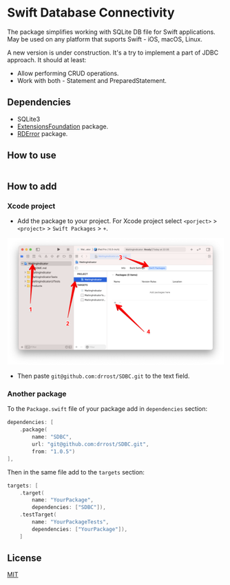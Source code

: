 # Swift Database Connectivity

The package simplifies working with SQLite DB file for Swift applications. May
be used on any platform that suports Swift - iOS, macOS, Linux.

A new version is under construction. It's a try to implement a part of JDBC
approach. It should at least:

* Allow performing CRUD operations.
* Work with both - Statement and PreparedStatement.

## Dependencies

* SQLite3
* [ExtensionsFoundation](https://github.com/drrost/swift-extensions-foundation)
  package.
* [RDError](https://github.com/drrost/swift-error) package.

## How to use

```swift

```

## How to add

### Xcode project

* Add the package to your project. For Xcode project
  select `<porject>` > `<project>` > `Swift Packages` > `+`.

![](docs/xcode.png)

* Then paste `git@github.com:drrost/SDBC.git` to the text field.

### Another package

To the `Package.swift` file of your package add in `dependencies` section:

```swift
dependencies: [
    .package(
        name: "SDBC",
        url: "git@github.com:drrost/SDBC.git",
        from: "1.0.5")
],
```

Then in the same file add to the `targets` section:

```swift
targets: [
    .target(
        name: "YourPackage",
        dependencies: ["SDBC"]),
    .testTarget(
        name: "YourPackageTests",
        dependencies: ["YourPackage"]),
    ]
```

## License

[MIT](https://choosealicense.com/licenses/mit/)
